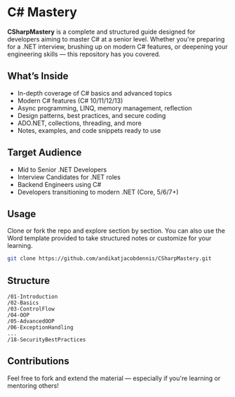 # C# Mastery

**CSharpMastery** is a complete and structured guide designed for developers aiming to master C# at a senior level. Whether you're preparing for a .NET interview, brushing up on modern C# features, or deepening your engineering skills — this repository has you covered.

## What’s Inside

- In-depth coverage of C# basics and advanced topics
- Modern C# features (C# 10/11/12/13)
- Async programming, LINQ, memory management, reflection
- Design patterns, best practices, and secure coding
- ADO.NET, collections, threading, and more
- Notes, examples, and code snippets ready to use

## Target Audience

- Mid to Senior .NET Developers
- Interview Candidates for .NET roles
- Backend Engineers using C#
- Developers transitioning to modern .NET (Core, 5/6/7+)

## Usage

Clone or fork the repo and explore section by section. You can also use the Word template provided to take structured notes or customize for your learning.

```bash
git clone https://github.com/andikatjacobdennis/CSharpMastery.git
````

## Structure

```
/01-Introduction
/02-Basics
/03-ControlFlow
/04-OOP
/05-AdvancedOOP
/06-ExceptionHandling
...
/18-SecurityBestPractices
```

## Contributions

Feel free to fork and extend the material — especially if you're learning or mentoring others!
